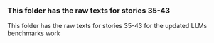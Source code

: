 ### This folder has the raw texts for stories 35-43 

This folder has the raw texts for stories 35-43 for the updated LLMs benchmarks work 
